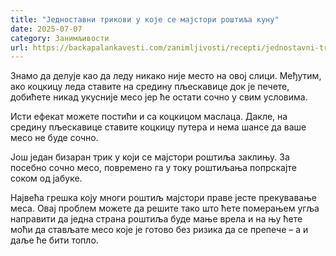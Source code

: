 ```yaml
---
title: "Једноставни трикови у које се мајстори роштиља куну"
date: 2025-07-07
category: Занимљивости
url: https://backapalankavesti.com/zanimljivosti/recepti/jednostavni-trikovi-u-koje-se-majstori-rostilja-kunu/
---
```


Знамо да делује као да леду никако није место на овој слици. Међутим, ако коцкицу леда ставите на средину пљескавице док је печете, добићете никад укусније месо јер ће остати сочно у свим условима.

Исти ефекат можете постићи и са коцкицом маслаца. Дакле, на средину пљескавице ставите коцкицу путера и нема шансе да ваше месо не буде сочно.

Још један бизаран трик у који се мајстори роштиља заклињу. За посебно сочно месо, повремено га у току роштиљања попрскајте соком од јабуке.

Највећа грешка коју многи роштиљ мајстори праве јесте прекувавање меса. Овај проблем можете да решите тако што ћете померањем угља направити да једна страна роштиља буде мање врела и на њу ћете моћи да стављате месо које је готово без ризика да се препече – а и даље ће бити топло.
